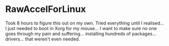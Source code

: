 # RawAccelForLinux
Took 8 hours to figure this out on my own. Tried everything until I realised... I just needed to boot in Xorg for my mouse... I want to make sure no one goes through my pain and suffering... installing hundreds of packages... drivers... that weren't even needed.
